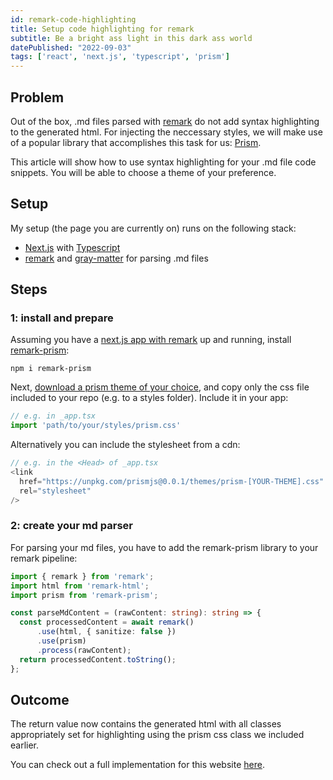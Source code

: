 ```yaml
---
id: remark-code-highlighting
title: Setup code highlighting for remark 
subtitle: Be a bright ass light in this dark ass world
datePublished: "2022-09-03"
tags: ['react', 'next.js', 'typescript', 'prism']
---
```


## Problem

Out of the box, .md files parsed with [remark](https://remark.js.org/) do not add syntax highlighting to the generated html. For injecting the neccessary styles, we will make use of a popular library that accomplishes this task for us: [Prism](https://prismjs.com/).

This article will show how to use syntax highlighting for your .md file code snippets. You will be able to choose a theme of your preference.

## Setup

My setup (the page you are currently on) runs on the following stack:
  - [Next.js](https://nextjs.org/) with [Typescript](https://www.typescriptlang.org/)
  - [remark](https://remark.js.org/) and [gray-matter](https://github.com/jonschlinkert/gray-matter) for parsing .md files

## Steps

### 1: install and prepare

Assuming you have a [next.js app with remark](https://nextjs.org/blog/markdown) up and running, install [remark-prism](https://www.npmjs.com/package/remark-prism):

```
npm i remark-prism
```

Next, [download a prism theme of your choice](https://prismjs.com/download.html), and copy only the css file included to your repo (e.g. to a styles folder). Include it in your app:

```ts
// e.g. in _app.tsx
import 'path/to/your/styles/prism.css'
```

Alternatively you can include the stylesheet from a cdn:
```ts
// e.g. in the <Head> of _app.tsx
<link
  href="https://unpkg.com/prismjs@0.0.1/themes/prism-[YOUR-THEME].css"
  rel="stylesheet"
/>
```

### 2: create your md parser
For parsing your md files, you have to add the remark-prism library to your remark pipeline:
```ts
import { remark } from 'remark';
import html from 'remark-html';
import prism from 'remark-prism';

const parseMdContent = (rawContent: string): string => {
  const processedContent = await remark()
      .use(html, { sanitize: false })
      .use(prism)
      .process(rawContent);
  return processedContent.toString();
};
```

## Outcome
The return value now contains the generated html with all classes appropriately set for highlighting using the prism css class we included earlier.

You can check out a full implementation for this website [here](https://github.com/chargome/chargome.com).




